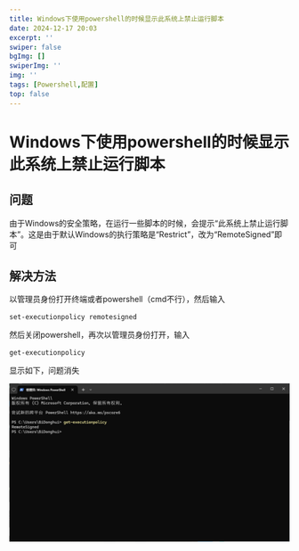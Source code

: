```yaml
---
title: Windows下使用powershell的时候显示此系统上禁止运行脚本
date: 2024-12-17 20:03
excerpt: ''
swiper: false
bgImg: []
swiperImg: ''
img: '' 
tags: [Powershell,配置]
top: false
---
```


# Windows下使用powershell的时候显示此系统上禁止运行脚本

## 问题

由于Windows的安全策略，在运行一些脚本的时候，会提示“此系统上禁止运行脚本”。这是由于默认Windows的执行策略是“Restrict”，改为“RemoteSigned”即可

## 解决方法

以管理员身份打开终端或者powershell（cmd不行），然后输入

```shell
set-executionpolicy remotesigned
```

然后关闭powershell，再次以管理员身份打开，输入

```
get-executionpolicy
```

显示如下，问题消失

![image-20241217200258531](Windows_Powershell_Policy/image-20241217200258531.png)
